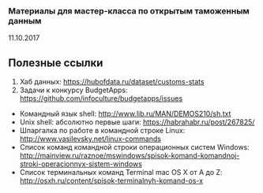 ### Материалы для мастер-класса по открытым таможенным данным
11.10.2017        

## Полезные ссылки



1. Хаб данных: https://hubofdata.ru/dataset/customs-stats        
2. Задачи к конкурсу BudgetApps: https://github.com/infoculture/budgetapps/issues      

       

* Командный язык shell: http://www.lib.ru/MAN/DEMOS210/sh.txt         
* Unix shell: абсолютно первые шаги: https://habrahabr.ru/post/267825/        
* Шпаргалка по работе в командной строке Linux: http://www.vasilevsky.net/linux-commands       
* Список команд командной строки операционных систем Windows: http://mainview.ru/raznoe/mswindows/spisok-komand-komandnoj-stroki-operacionnyx-sistem-windows        
* Список терминальных команд Terminal mac OS X от A до Z: http://osxh.ru/content/spisok-terminalnyh-komand-os-x      





